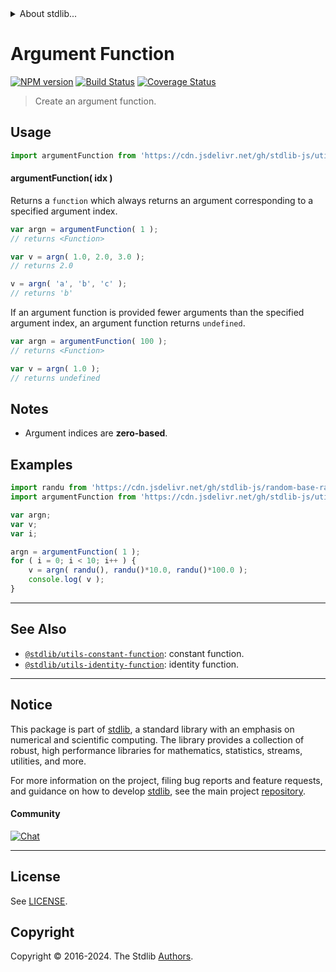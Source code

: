 <!--

@license Apache-2.0

Copyright (c) 2018 The Stdlib Authors.

Licensed under the Apache License, Version 2.0 (the "License");
you may not use this file except in compliance with the License.
You may obtain a copy of the License at

   http://www.apache.org/licenses/LICENSE-2.0

Unless required by applicable law or agreed to in writing, software
distributed under the License is distributed on an "AS IS" BASIS,
WITHOUT WARRANTIES OR CONDITIONS OF ANY KIND, either express or implied.
See the License for the specific language governing permissions and
limitations under the License.

-->


<details>
  <summary>
    About stdlib...
  </summary>
  <p>We believe in a future in which the web is a preferred environment for numerical computation. To help realize this future, we've built stdlib. stdlib is a standard library, with an emphasis on numerical and scientific computation, written in JavaScript (and C) for execution in browsers and in Node.js.</p>
  <p>The library is fully decomposable, being architected in such a way that you can swap out and mix and match APIs and functionality to cater to your exact preferences and use cases.</p>
  <p>When you use stdlib, you can be absolutely certain that you are using the most thorough, rigorous, well-written, studied, documented, tested, measured, and high-quality code out there.</p>
  <p>To join us in bringing numerical computing to the web, get started by checking us out on <a href="https://github.com/stdlib-js/stdlib">GitHub</a>, and please consider <a href="https://opencollective.com/stdlib">financially supporting stdlib</a>. We greatly appreciate your continued support!</p>
</details>

# Argument Function

[![NPM version][npm-image]][npm-url] [![Build Status][test-image]][test-url] [![Coverage Status][coverage-image]][coverage-url] <!-- [![dependencies][dependencies-image]][dependencies-url] -->

> Create an argument function.

<section class="intro">

</section>

<!-- /.intro -->



<section class="usage">

## Usage

```javascript
import argumentFunction from 'https://cdn.jsdelivr.net/gh/stdlib-js/utils-argument-function@deno/mod.js';
```

#### argumentFunction( idx )

Returns a `function` which always returns an argument corresponding to a specified argument index.

```javascript
var argn = argumentFunction( 1 );
// returns <Function>

var v = argn( 1.0, 2.0, 3.0 );
// returns 2.0

v = argn( 'a', 'b', 'c' );
// returns 'b'
```

If an argument function is provided fewer arguments than the specified argument index, an argument function returns `undefined`.

```javascript
var argn = argumentFunction( 100 );
// returns <Function>

var v = argn( 1.0 );
// returns undefined
```

</section>

<!-- /.usage -->

<section class="notes">

## Notes

-   Argument indices are **zero-based**.

</section>

<!-- /.notes -->

<section class="examples">

## Examples

<!-- eslint no-undef: "error" -->

```javascript
import randu from 'https://cdn.jsdelivr.net/gh/stdlib-js/random-base-randu@deno/mod.js';
import argumentFunction from 'https://cdn.jsdelivr.net/gh/stdlib-js/utils-argument-function@deno/mod.js';

var argn;
var v;
var i;

argn = argumentFunction( 1 );
for ( i = 0; i < 10; i++ ) {
    v = argn( randu(), randu()*10.0, randu()*100.0 );
    console.log( v );
}
```

</section>

<!-- /.examples -->

<!-- Section for related `stdlib` packages. Do not manually edit this section, as it is automatically populated. -->

<section class="related">

* * *

## See Also

-   <span class="package-name">[`@stdlib/utils-constant-function`][@stdlib/utils/constant-function]</span><span class="delimiter">: </span><span class="description">constant function.</span>
-   <span class="package-name">[`@stdlib/utils-identity-function`][@stdlib/utils/identity-function]</span><span class="delimiter">: </span><span class="description">identity function.</span>

</section>

<!-- /.related -->

<!-- Section for all links. Make sure to keep an empty line after the `section` element and another before the `/section` close. -->


<section class="main-repo" >

* * *

## Notice

This package is part of [stdlib][stdlib], a standard library with an emphasis on numerical and scientific computing. The library provides a collection of robust, high performance libraries for mathematics, statistics, streams, utilities, and more.

For more information on the project, filing bug reports and feature requests, and guidance on how to develop [stdlib][stdlib], see the main project [repository][stdlib].

#### Community

[![Chat][chat-image]][chat-url]

---

## License

See [LICENSE][stdlib-license].


## Copyright

Copyright &copy; 2016-2024. The Stdlib [Authors][stdlib-authors].

</section>

<!-- /.stdlib -->

<!-- Section for all links. Make sure to keep an empty line after the `section` element and another before the `/section` close. -->

<section class="links">

[npm-image]: http://img.shields.io/npm/v/@stdlib/utils-argument-function.svg
[npm-url]: https://npmjs.org/package/@stdlib/utils-argument-function

[test-image]: https://github.com/stdlib-js/utils-argument-function/actions/workflows/test.yml/badge.svg?branch=v0.2.1
[test-url]: https://github.com/stdlib-js/utils-argument-function/actions/workflows/test.yml?query=branch:v0.2.1

[coverage-image]: https://img.shields.io/codecov/c/github/stdlib-js/utils-argument-function/main.svg
[coverage-url]: https://codecov.io/github/stdlib-js/utils-argument-function?branch=main

<!--

[dependencies-image]: https://img.shields.io/david/stdlib-js/utils-argument-function.svg
[dependencies-url]: https://david-dm.org/stdlib-js/utils-argument-function/main

-->

[chat-image]: https://img.shields.io/gitter/room/stdlib-js/stdlib.svg
[chat-url]: https://app.gitter.im/#/room/#stdlib-js_stdlib:gitter.im

[stdlib]: https://github.com/stdlib-js/stdlib

[stdlib-authors]: https://github.com/stdlib-js/stdlib/graphs/contributors

[umd]: https://github.com/umdjs/umd
[es-module]: https://developer.mozilla.org/en-US/docs/Web/JavaScript/Guide/Modules

[deno-url]: https://github.com/stdlib-js/utils-argument-function/tree/deno
[deno-readme]: https://github.com/stdlib-js/utils-argument-function/blob/deno/README.md
[umd-url]: https://github.com/stdlib-js/utils-argument-function/tree/umd
[umd-readme]: https://github.com/stdlib-js/utils-argument-function/blob/umd/README.md
[esm-url]: https://github.com/stdlib-js/utils-argument-function/tree/esm
[esm-readme]: https://github.com/stdlib-js/utils-argument-function/blob/esm/README.md
[branches-url]: https://github.com/stdlib-js/utils-argument-function/blob/main/branches.md

[stdlib-license]: https://raw.githubusercontent.com/stdlib-js/utils-argument-function/main/LICENSE

<!-- <related-links> -->

[@stdlib/utils/constant-function]: https://github.com/stdlib-js/utils-constant-function/tree/deno

[@stdlib/utils/identity-function]: https://github.com/stdlib-js/utils-identity-function/tree/deno

<!-- </related-links> -->

</section>

<!-- /.links -->
